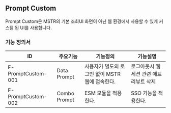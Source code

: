 ## Prompt Custom
Prompt Custom은 MSTR의 기본 조회UI 화면이 아닌 웹 환경에서 사용할 수 있게 커스텀 된 UI를 사용합니다. 
### 기능 정의서
|ID|주요기능|기능정의|기능설명|
|---|---|---|---|
|F-PromptCustom-001|Data Prompt|사용자가 별도의 로그인 없이 MSTR 웹에 접속한다.|로그아웃시 웹 세션 관련 애트리뷰트 삭제|
|F-PromptCustom-002|Combo Prompt|ESM 모듈을 적용한다.|SSO 기능을 적용한다.|
